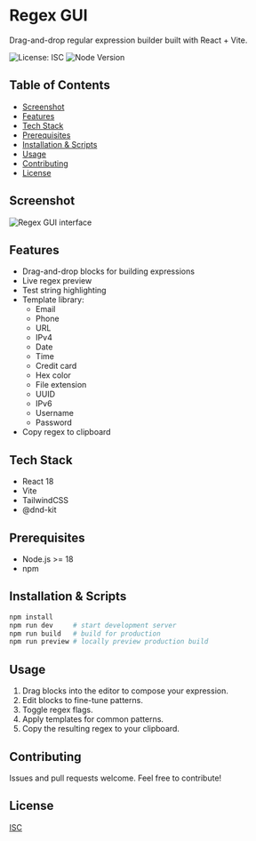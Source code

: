 # Regex GUI

Drag-and-drop regular expression builder built with React + Vite.

![License: ISC](https://img.shields.io/badge/License-ISC-blue.svg) ![Node Version](https://img.shields.io/badge/node-%3E%3D18-green)

## Table of Contents
- [Screenshot](#screenshot)
- [Features](#features)
- [Tech Stack](#tech-stack)
- [Prerequisites](#prerequisites)
- [Installation & Scripts](#installation--scripts)
- [Usage](#usage)
- [Contributing](#contributing)
- [License](#license)

## Screenshot
![Regex GUI interface](docs/screenshot.png)

## Features
- Drag-and-drop blocks for building expressions
- Live regex preview
- Test string highlighting
- Template library:
  - Email
  - Phone
  - URL
  - IPv4
  - Date
  - Time
  - Credit card
  - Hex color
  - File extension
  - UUID
  - IPv6
  - Username
  - Password
- Copy regex to clipboard

## Tech Stack
- React 18
- Vite
- TailwindCSS
- @dnd-kit

## Prerequisites
- Node.js >= 18
- npm

## Installation & Scripts
```bash
npm install
npm run dev     # start development server
npm run build   # build for production
npm run preview # locally preview production build
```

## Usage
1. Drag blocks into the editor to compose your expression.
2. Edit blocks to fine-tune patterns.
3. Toggle regex flags.
4. Apply templates for common patterns.
5. Copy the resulting regex to your clipboard.

## Contributing
Issues and pull requests welcome. Feel free to contribute!

## License
[ISC](https://opensource.org/licenses/ISC)